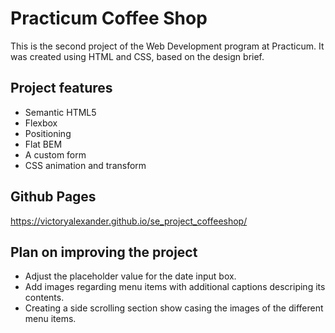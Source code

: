 # Practicum Coffee Shop

This is the second project of the Web Development program at Practicum. It was created using HTML and CSS, based on the design brief.

## Project features

- Semantic HTML5
- Flexbox
- Positioning
- Flat BEM
- A custom form
- CSS animation and transform

## Github Pages

https://victoryalexander.github.io/se_project_coffeeshop/

## Plan on improving the project

- Adjust the placeholder value for the date input box.
- Add images regarding menu items with additional captions descriping its contents.
- Creating a side scrolling section show casing the images of the different menu items.
